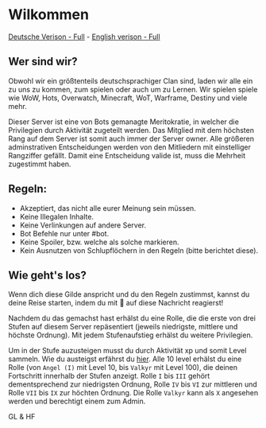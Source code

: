 # Wilkommen

[Deutsche Verison - Full](https://github.com/V-a-k-y-r-i-e/server-docs/blob/main/welcome/wilkommen.md) - [English verison - Full](https://github.com/V-a-k-y-r-i-e/server-docs/blob/main/welcome/welcome.md)

## **Wer sind wir?**

Obwohl wir ein größtenteils deutschsprachiger Clan sind, laden wir alle ein zu uns zu kommen, zum spielen oder auch um zu Lernen.
Wir spielen spiele wie WoW, Hots, Overwatch, Minecraft, WoT, Warframe, Destiny und viele mehr.

Dieser Server ist eine von Bots gemanagte Meritokratie, in welcher die Privilegien durch Aktivität zugeteilt werden.
Das Mitglied mit dem höchsten Rang auf dem Server ist somit auch immer der Server owner. Alle größeren adminstrativen Entscheidungen werden von den Mitliedern mit einstelliger Rangziffer gefällt. Damit eine Entscheidung valide ist, muss die Mehrheit zugestimmt haben.

## **Regeln:**

- Akzeptiert, das nicht alle eurer Meinung sein müssen.
- Keine Illegalen Inhalte.
- Keine Verlinkungen auf andere Server.
- Bot Befehle nur unter #bot.
- Keine Spoiler, bzw. welche als solche markieren.
- Kein Ausnutzen von Schlupflöchern in den Regeln (bitte berichtet diese).

## **Wie geht's los?**

Wenn dich diese Gilde anspricht und du den Regeln zustimmst, kannst du deine Reise starten, indem du mit 🚀 auf diese Nachricht reagierst!

Nachdem du das gemachst hast erhälst du eine Rolle, die die erste von drei Stufen auf diesem Server repäsentiert (jeweils niedrigste, mittlere und höchste Ordnung). Mit jedem Stufenaufstieg erhälst du weitere Privilegien.

Um in der Stufe auzusteigen musst du durch Aktivität xp und somit Level sammeln. Wie du austeigst erfährst du [hier](https://github.com/Sntx626/Yggdrasil-Experience/blob/yggdrasil/README.md). Alle 10 level erhälst du eine Rolle (von `Angel (I)` mit Level 10, bis `Valkyr` mit Level 100), die deinen Fortschritt innerhalb der Stufen anzeigt. Rolle `I` bis `III` gehört dementsprechend zur niedrigsten Ordnung, Rolle `IV` bis `VI` zur mittleren und Rolle `VII` bis `IX` zur höchten Ordnung. Die Rolle `Valkyr` kann als `X` angesehen werden und berechtigt einem zum Admin.

GL & HF
